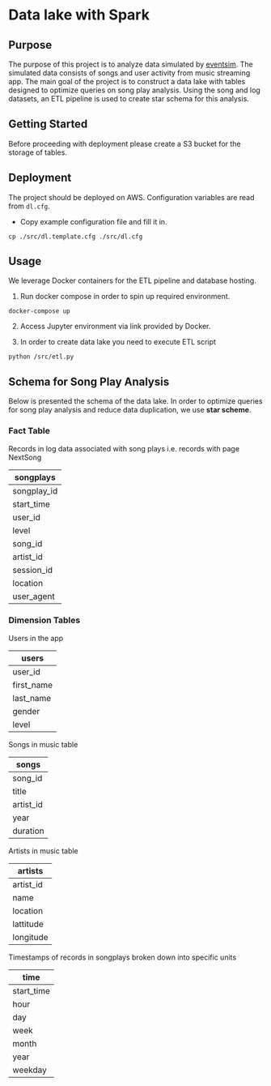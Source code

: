 # Data lake with Spark

## Purpose

The purpose of this project is to analyze data simulated by [eventsim](https://github.com/Interana/eventsim). The simulated data consists of songs and user activity from music streaming app. The main goal of the project is to  construct a data lake with tables designed to optimize queries on song play analysis. Using the song and log datasets, an ETL pipeline is used to create star schema for this analysis.

## Getting Started

Before proceeding with deployment please create a S3 bucket for the storage of tables.

## Deployment

The project should be deployed on AWS. Configuration variables are read from `dl.cfg`.

* Copy example configuration file and fill it in.

```Shell
cp ./src/dl.template.cfg ./src/dl.cfg
```

## Usage

We leverage Docker containers for the ETL pipeline and database hosting.

1. Run docker compose in order to spin up required environment.

```Shell
docker-compose up
```

2. Access Jupyter environment via link provided by Docker.

3. In order to create data lake you need to execute ETL script

```Shell
python /src/etl.py
```

## Schema for Song Play Analysis

Below is presented the schema of the data lake. In order to optimize queries for song play analysis and reduce data duplication, we use **star scheme**.

### Fact Table

Records in log data associated with song plays i.e. records with page NextSong

| **songplays** |
|---------------|
| songplay_id   |
| start_time    |
| user_id       |
| level         |
| song_id       |
| artist_id     |
| session_id    |
| location      |
| user_agent    |

### Dimension Tables

Users in the app

| **users** |
|-----------|
| user_id   |
| first_name|
| last_name |
| gender    |
| level     |

Songs in music table

| **songs** |
|-----------|
| song_id   |
| title     |
| artist_id |
| year      |
| duration  |

Artists in music table

| **artists**  |
|--------------|
| artist_id    |
| name         |
| location     |
| lattitude    |
| longitude    |

Timestamps of records in songplays broken down into specific units

| **time**     |
|--------------|
| start_time   |
| hour         |
| day          |
| week         |
| month        |
| year         |
| weekday      |
